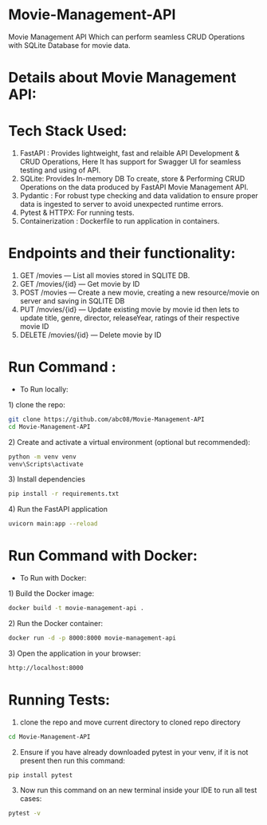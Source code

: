 # Movie-Management-API
Movie Management API Which can perform seamless CRUD Operations with SQLite Database for movie data.

# Details about Movie Management API:
# Tech Stack Used:
1) FastAPI : Provides lightweight, fast and relaible API Development & CRUD Operations, Here It has support for Swagger UI for seamless testing and using of API.
2) SQLite: Provides In-memory DB To create, store & Performing CRUD Operations on the data produced by FastAPI Movie Management API.
3) Pydantic : For robust type checking and data validation to ensure proper data is ingested to server to avoid unexpected runtime errors.
4) Pytest & HTTPX: For running tests.
5) Containerization : Dockerfile to run application in containers.

# Endpoints and their functionality:
1) GET /movies — List all movies stored in SQLITE DB.
2) GET /movies/{id} — Get movie by ID
3) POST /movies — Create a new movie, creating a new resource/movie on server and saving in SQLITE DB
4) PUT /movies/{id} — Update existing movie by movie id then lets to update title, genre, director, releaseYear, ratings of their respective movie ID
5) DELETE /movies/{id} — Delete movie by ID

# Run Command :
* To Run locally:
  
1\) clone the repo:
```bash
git clone https://github.com/abc08/Movie-Management-API
cd Movie-Management-API
```
  
2\) Create and activate a virtual environment (optional but recommended):
```bash
python -m venv venv
venv\Scripts\activate
```

3\) Install dependencies
```bash
pip install -r requirements.txt
```


4\) Run the FastAPI application
```bash
uvicorn main:app --reload
```


# Run Command with Docker:

* To Run with Docker:

1\) Build the Docker image:
```bash
docker build -t movie-management-api .
```
2\) Run the Docker container:
```bash
docker run -d -p 8000:8000 movie-management-api
```
3\) Open the application in your browser:
```bash
http://localhost:8000
```

# Running Tests:
1) clone the repo and move current directory to cloned repo directory
```bash
cd Movie-Management-API
```
2) Ensure if you have already downloaded pytest in your venv, if it is not present then run this command:
```bash
pip install pytest
```
3) Now run this command on an new terminal inside your IDE to run all test cases:
```bash
pytest -v
```
